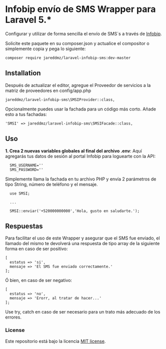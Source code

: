 # Infobip envío de SMS Wrapper para Laravel 5.*
Configurar y utilizar de forma sencilla el envío de SMS´s a través de [Infobip](https://www.infobip.com/es).

Solicite este paquete en su composer.json y actualice el compositor o simplemente copia y pega lo siguiente:

    composer require jareddmz/laravel-infobip-sms:dev-master

## Installation
Después de actualizar el editor, agregue el Proveedor de servicios a la matriz de proveedores en config/app.php

    jareddmz/laravel-infobip-sms\SMSIProvider::class,
    
Opcionalmente puedes usar la fachada para un código más corto. Añade esto a tus fachadas:

    'SMSI' => jareddmz/laravel-infobip-sms\SMSIFacade::class,
    
 ## Uso
__1. Crea 2 nuevas variables globales al final del archivo .env__:
Aquí agregarás tus datos de sesión al portal Infobip para loguearte con la API:

      SMS_USERNAME=''
      SMS_PASSWORD=''

Simplemente llama la fachada en tu archivo PHP y envía 2 parámetros de tipo String, número de teléfono y el mensaje.

      use SMSI;
      
      ...
      
      SMSI::enviar('+520000000000','Hola, gusto en saludarte.');
      
## Respuestas
Para facilitar el uso de este Wrapper y asegurar que el SMS fue enviado, el llamado del mismo te devolverá una respuesta de tipo array de la siguiente forma en caso de ser positivo:

    [
      estatus => 'si',
      mensaje => 'El SMS fue enviado correctamente.'
    ];
    
Ó bien, en caso de ser negativo:

    [
      estatus => 'no',
      mensaje => 'Erorr, al tratar de hacer...'
    ];
Use try, catch en caso de ser necesario para un trato más adecuado de los errores.

### License
Este repositorio está bajo la licencia [MIT license](http://opensource.org/licenses/MIT).
